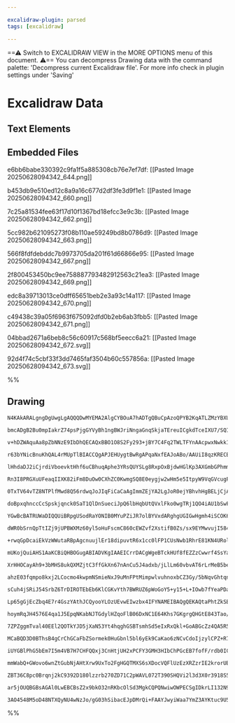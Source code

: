 ```yaml
---

excalidraw-plugin: parsed
tags: [excalidraw]

---
```

==⚠  Switch to EXCALIDRAW VIEW in the MORE OPTIONS menu of this document. ⚠== You can decompress Drawing data with the command palette: 'Decompress current Excalidraw file'. For more info check in plugin settings under 'Saving'


# Excalidraw Data

## Text Elements
## Embedded Files
e6bb6babe330392c9fa1f5a885308cb76e7ef7df: [[Pasted Image 20250628094342_644.png]]

b453db9e510ed12c8a9a16c677d2df3fe3d9f1e1: [[Pasted Image 20250628094342_660.png]]

7c25a81534fee63f17d10f1367bd18efcc3e9c3b: [[Pasted Image 20250628094342_662.png]]

5cc982b621095273f08b110ae59249bd8b0786d9: [[Pasted Image 20250628094342_663.png]]

566f8fdfdebddc7b9973705da201f61d66866e95: [[Pasted Image 20250628094342_667.png]]

2f800453450bc9ee758887793482912563c21ea3: [[Pasted Image 20250628094342_669.png]]

edc8a39713013ce0dff65651beb2e3a93c14a117: [[Pasted Image 20250628094342_670.png]]

c49438c39a05f6963f675092dfd0b2eb6ab3fbb5: [[Pasted Image 20250628094342_671.png]]

04bbad2671a6beb8c56c60917c568bf5eecc6a21: [[Pasted Image 20250628094342_672.svg]]

92d4f74c5cbf33f3dd7465faf3504b60c557856a: [[Pasted Image 20250628094342_673.svg]]

%%
## Drawing
```compressed-json
N4KAkARALgngDgUwgLgAQQQDwMYEMA2AlgCYBOuA7hADTgQBuCpAzoQPYB2KqATLZMzYBXUtiRoIACyhQ4zZAHoFAc0JRJQgEYA6bGwC2CgF7N6hbEcK4OCtptbErHALRY8RMpWdx8Q1TdIEfARcZgRmBShcZQUebQBGOIAWGjoghH0EDihmbgBtcDBQMBKIEm4IAEVcAGkAZQAGAE4AVTYjZ2d8OAA2AFlCGABrACtiAHVUkshYRArCfWikflLM

bmcADgB2Bu0mpIakrZ74psPjgGYVyBh1ngBWJriNngaGnqSkjaTEreuICgkdTceIXU7/SQIQjKaTcHhbDb/azKYLcBr/ZhQUhsIYIADCbHwbFIFSx1mYcFwgWyU1Kmlw2CGymxQg4xAJRJJEjJHApVKyUFpkAAZoR8Pg6rBURJBB4hRBMdjceMgZI4RisTiEJKYNL0LLyv8WTCOOFcmh4v82JTsGpbha3v9mcI4ABJYjm1B5AC6/2F5Ey7u4HCE4

v+hDZWAquAa8pZbNNzE9IbDhQECAQxBBO1O8S2Fy293+jBY7C4Fq2TWLTFYnAAcpwxNwkk1Kz0wU0q2myswACLpKCZ7jCghhf6aYRsgCiwUy2U9Pv+QjgxFwg6zFfu8WaPR6DwaL3+RA4Q2DofwR7YjKHaBH+DH3cxa6EnoVuEYWb9YoQQYkCB6miaABuCaAgFwXA0FxPNgTQjvEwr3LgGwbPcEEbNgmjHAgWwIMKWzEMK8rMO44hemmYCWuR8Rp

r63bYNicBnuKhQAL4rMUpTlBIACCQgAPJEHUygtBwRgAPqaNxfEAJoABo/AAUiI8qzKRECBNgUQcCiyzdmsaDOE0eZ7AcRwnGcRz3Ii3b2qgzg8CcWzaC8bwfF8Pzwv8gLEMCFpQfEeydkFwWdtZ0xSFCMKCmgPDwrsRbdsieroo+mq4hyxIVAAxPECC5bl8r0oyzqsuyhKZdy5C8pS1KCl+4o6nqCqEoaqVKggKo+WqMUau1jVqQan7dsakiJp6

lHhdaDJ2iCjrdiVboevktHhf6uCBhuqAphe3YRsQUYSLg8RxpOxBjdwHGlKp3AXGmbGPhmm3xLuPTbCcnndiWtblqgJwTaUX1lg2HBNmgEEfBcGwXD0fy7X2A43qgd4PuFE6lTOGQCguK2lMuq7rtmW47nu9wHnw3bHqeaDbZe16bcjCCsexu2bQC8QAI5JJIAAq0l4tzmAdXxMBGFOFy4CMGx1ip8BqQsSzyvpdnIXE9w8JDzRqxrTRXDZdwHgF

Rn3I8PRGXuUFeaqIIXK82iFm8DuOw0CXhZC0KwmgSQ8E0eygjw2wHm5e5ItpyW9VqGVcugPJ8rVhUMky8ZlZypJVbHAryqKDVSgNLVDeFipap1vm8OHuL9RUg0nX4o1miCVo2jNDopeFC3utjfoBj+m007tkZKxAuA8NXCZ19T54Yo9IIHPbHmw+FgOcDdhzVqW9aNqR8Sk2cjxQ124WEPDwQE7eo4IOOp0Y3OOTLUuK5rojeZE00u77oeFMRlTW

0TxTV64vTZ8NTPlfMwd8Q56rdwqJoJIqFiCaCaAgImmZEjYA2LgJoR0ejYBhvhHgBELjCjAsQWC+UiIkXyFRa4FEaL/HotaJi+AmaFEumUVm+AFLswAFqSAuMwHo0kADiSRpLOGUAABTgPcOsOwUj/GuhIeWyhdLhSVpsDYuwGjq3UU0LW2jdbhVss4Z6zs7YHh0eBfMDRnqWy6tbYyeY9ze1JhsU4Wx/qQDdlFZs/s7akydo7PMIcdJojLvicqU

doBpxqhnccCcSpskjqnck0SaT1QlDnSueciJpQ6lbHqbUtQVxlFko0wgTRj1QO4iAU1bSwFmi3UobclpoEXN2NaG0GHhn7tGC4I8zoVN7gXKeaAoZb0eDAl2AMaxljhNsVe31gag1QPcGeVimhQ3DEfBAJ8kaAO7Gjacs4sa327HjB+T1CzbhfiTMmR5P6dN/nTYceyC5RCgC+SuYD86lCzpAiQWxsAPCQlvC4SRCH/gIXmYg25hSghhpoaFGxcL

YGwBcBATRUWaDIQQUiBRpgUSodRaYONIB0MYuPZiJR7olBYVxdARghgUGIGwHgmh4iSCOK6SoHANgADEFIABkmgcEmHI2W8xFhKMVusD4AUtj5m0bo5oSR/iGNil8bQMCNjmILBBax3ZvIl0hvvUoniPaoA2D0IJYcCnpXCUk6q/JUn7LiUnRJlVklOrqm0sU6TdS5zlKE4u3VS62u1Bk4pgbhplNrkmeu3YalN0qXNVuLJFodzaV3X839UwH26Y

dWR0bSrnQpTtIZj9jUPBWXMz60yl5oHuFscmC860cEWZvf2XstifB0Zs/sx9EYMwvujI584TnhTOTsp+VzX7OObaUSmDzwpEieafe859UrAM+R+TO35s0QHuCi9ZrK9xXLVvmYUB42XblwIgp4LYEUbE0A0BEPRiHYr1Hi6Y7jqHEtoQxBhTCaUswqAKmo8RoVGE4dUJI3EGhCFkqQTQFwCL3GUVdcVCjJXocgKo7t2h4TayVfsVVdweAaq1Tqyx

+rwqGpDcaiEkVzWWutaRBpAgcnuujlEr18dipuvtR6x1cc0lFP1CUsNwb1RhrE81KN4URolsqQ3aadTm5OjTe3cdPys09x/nm/aA9cD3D6UpwZpQwiPxcfEb46iwTzJmWDXtta15to3twNx2rEjOYPlsnZQ79mX1HTfFpJKICTsfpc4mb952QEXaW2m/9nnrqAe8kBXzd3BH3fcXcwoNjCgIvtBFxBsBbHga2AsztVyvHgicYgu5LU9HRSZjE5CW

mUKojQuiAHS1AaKCBiQHBOGugABIADVKgIAAEICrrDACgWgeBTckHUf8fEZZzCwwrf4SsYa7H2Occyh3Jk3HWHmHYex1bqzONsCCPAql0e4KbDR8RTiHbeyq7sZroqoHAvcAjLYQrBV3KxkJYauORM9SJl1/HToQ5jik71q1fWyarkGvJobXl9QjeJ+TpRFMVKqYmtTyb2MQCaRm1auml2cXzegXAPRTMDP0xZ4ZlToayq1lUxeP01ZhSma59tHn

XrHHOCayAh9+3bMHS8ukQXMZjtC3ffGkXn67nAnCu5J4adxb/jLlLm60vbvAT6rLrMeB5beDA0FpNNAwQzIWZC2xKygpeEZB47ZAW5VwL01rOKKH4p/USkoYWyWAapczA+rNZLiRqKQXlEwiTjDxGJEbbAFLxHwHWHghANty2w9KvyLwEgWWOB944n2DFnflUkTVV2oIHksfdmxJdja7AeIx92P3QX7beJDHLhxXv2cSqHNjoT4c8eh6jV1cPBPc

ahzE03fqmpo8kxj2LCocmo4kwpmNSmieNxJ9uMnFPtMimpwlvuhnoxbCZ3Gy/5bNqvGhtqnLRwHP1uWd2j/bmQakWfweI3jDH2gjAAgbqjPLtfJTrjPfFOlFtchrtDFrl/OZrrqursuARZm8h8jKBlhAvupmKgj7q2KCFYhcGIA0ARMKD0DlluKBJoDwGBOguQfEEkEdHmB+rih1oHl1uFGHr1hHswgNugBcJImJKQAAErMDjD4DKAcDszsw1Avh

sCuh4jSRiJ54SrbZ6TrDIROTEbEb6KlCGKvYth7BWRUZ6pWoGoY5+y15+L+IOwb7fYeaPDaDtitjOwqwXCoSg5oBk6Fx2opxCbpzOrT6w6lQT4L5hE/Io445yatRY5Fzr6hLb546QAE737KYJqH62TH4aYuhaZK6ZrrR/I5plq07X6HQbB37Jgs7piPyD49pGTi4MCtrNjf4uYLLuYjJvY6w6JVKS6gHJYoxy4joK4hZehhYRYXJq43LvzLr3IP4

Lp65gGjEcZbq4E7r4GszYAthJCQyooYLOzUEvwEIwzbx4IFYNAMEIBAQgQEKAQtaPhtZkSB6Eq8GlD8HlF9a0qszjCkA1BbAcCzb3DcTcQIAKRGAjZGAtCVDSHYCMRiqbboCKI4YQCqJ5jt4KqaxaLKqkYGSxSgraBWRQSoS6pWLWG0YY5WQA5A4hT84eJMY/a0nkb0nBSMmDyj5g5JFBEVTz7CaL7hGJyz7BECmhFI6xHZz+qZLpGb7tRSb5K8n

hoymRqJH4576E4qa1J5EpqNKabNJTGdylHZqoFlB06DxNC1E64Khs7GKgrgQHGtE843Tao/5C5oCvQ+H+wwyDF+b67rEQAHLEBXzHLFETqwGq4zrzEb7xblGJYBkbqvKbH6h4Gm5lEQCHCAS4DEAORuIM70HoQ5bYLNB5jYA5ZPoIQZgoo9BDzHR+6frcHfqfGko9Y/GCHAZR4VDEC8oUACKCKcLjDjAXDszjANDcT0Cp4CrKBThUDIlqQaRaTBI

7ZPZggmTval40EEl2QOTkYJD5jXaN53Yt4hqghGSBTsmhSd5eIxRxQkl+GoABGcZz4QA5R5Tvl8YimREvkI68aibxGr7KmKmY5YHY6qm47qkZGalZEH6qa6kn4GnQHn4ml6a5qVEHT07cTWloCXQzCYa/Z3STyPx5gFhnBuLOntEOjfDuk9G/b5g0E2xbwgEDprFJljGHITFIXhaRmzHRmIFUkLpLHxmPJJZrphC/HCEQACKSBQxCDOBTgCrYB4j

MCaBQD3D0BThsB4gCrChGCaFbZSormek0HuGbnl5bl6yEk9CaKao6zNCvCdoIjzylCPZ+R7kOGOGaLXnmqFg+weE7BWQvA+FGGQBJRj7g4/mT5Cl0gz7flimQ6CkxEihxHgUJHfIcYKkpEyYAU74ak1z77alJr5HzSIVn4QDtJlFml7QYWDxTbYXCWP7cArIrKfBMVdGOYWqvY0V/7ZiUZBWtFDEsUjFsWQDBmhmK5GmnI8WEx8VghIEfza7LFoG

iUYGBlPhG5bEm7I5m4VB7H7CHFQQxj3CnHtjUH2xPCFY3GMH3HIbChPGcEB7fofF/rdb0ICFgDUr9ZdkSD6CyTCish4i4DChJA9ncR9BwAUDjA9Dsx9AjYtD6WokF5GV2Q17aCaJEZ4k6zbn2QPDJAWHknUYCWQCuWoAkZfbMncBk3hRhU8mgURyRXRGSmjWxUJIM2JVM3lUpUr65UZXJG2JKl03lw5VymZHjSFVH56mQCn7hk6YoU2nVVGZ4j1V

mmWabQ+GWovo6wnZtGubNjAHtXrw9UxTo2FgHGQTMXS6sXDocVQFlUzEzXRZzrIE2krorUBbJkbWpnbHpn7oXVgrdrlkYTCjgTB3EDEDdo0EjjB2kxJBAQNDlmNooS1kPXtbvGdYvV8FtnbSsTgArSDxwBwCSgPwXSFDQCQiZDdlUingrAMCEAIAUBTYs3Jz8mvnCht3t20gQDYAiC1SuiDj6CSjtQQ5vn5ToZd090Ch90ZCN0RGs3xW/lT6koT3

ZBT36C8pc0Brqnj2kC9392D180lzzrb270ZD71C2pWAVL072T390SHQVi2l3d3X0r3918S5H1I11P0n1r2cBQC8rrRii2STLH030ZC8q/11CEBGD/4NIgMv0ZDcxYBQDcREByEVDBDCiSlwNQCr1F2kDIM71sAUCQg5k07YOr1ThsjcSEPEMhCsxUjYhzmP3L04P93UOMPcz4XqSnSd3ETYjiiyTWzEnvAHHwhfCoT84Kh0LijSRwiBUJDXbqwHj

ar5jOUQBGBsAGAl0LwEBCBsZ2x9bkO32nRKbcOlSd3MgkCQPQNwiwOWPECSgIDkrLI132N9BsD7SUMgTBBW2l32NcYsJTaEisykDKD0gAAU92fwvAgSMT0T8UAAlPKBIQgMoKGFSBUKExE0o9QLwBBLkzk4+SSUk4Y1/QKGfQgG/VAGWHUWheVV3Ck5GKQBGMoNo6UFkN44jFiHo7QkQM490yNRABwKUdwAM1aEIFAMeKRAM4Y3YCMAgJpMwHUMM

3AO4548M5oD48NTXQyNU4wNzJo/gG03hSibacEJpDMrQi+FAAYJwyiWaa7YmZ3AYKtuc9U5/u7QuqEMgxc/s4c+Hh9eANSpzcEJ6MACxCACxEAA=
```
%%